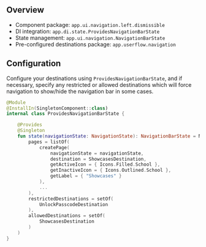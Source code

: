 ## Overview

- Component package: `app.ui.navigation.left.dismissible`
- DI integration: `app.di.state.ProvidesNavigationBarState`
- State management: `app.ui.navigation.NavigationBarState`
- Pre-configured destinations package: `app.userflow.navigation`


## Configuration

Configure your destinations using `ProvidesNavigationBarState`, and if necessary, specify any restricted or allowed destinations which will force navigation to show/hide the navigation bar in some cases.

```kotlin
@Module
@InstallIn(SingletonComponent::class)
internal class ProvidesNavigationBarState {

    @Provides
    @Singleton
    fun state(navigationState: NavigationState): NavigationBarState = NavigationBarState(
        pages = listOf(
            createPage(
                navigationState = navigationState,
                destination = ShowcasesDestination,
                getActiveIcon = { Icons.Filled.School },
                getInactiveIcon = { Icons.Outlined.School },
                getLabel = { "Showcases" }
            ),
            ...
        ),
        restrictedDestinations = setOf(
            UnlockPasscodeDestination
        ),
        allowedDestinations = setOf(
            ShowcasesDestination
        )
    )
}
```